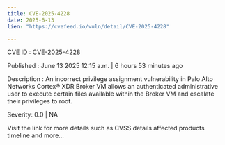 ```yaml
---
title: CVE-2025-4228
date: 2025-6-13
lien: "https://cvefeed.io/vuln/detail/CVE-2025-4228"

---
```


CVE ID : CVE-2025-4228

Published :  June 13
2025
12:15 a.m. | 6 hours
53 minutes ago

Description : An incorrect privilege assignment vulnerability in Palo Alto Networks Cortex® XDR Broker VM allows an authenticated administrative user to execute certain files available within the Broker VM and escalate their privileges to root.

Severity: 0.0 | NA

Visit the link for more details
such as CVSS details
affected products
timeline
and more...
